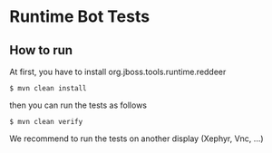 # Runtime Bot Tests

## How to run

At first, you have to install org.jboss.tools.runtime.reddeer

    $ mvn clean install

then you can run the tests as follows

    $ mvn clean verify

We recommend to run the tests on another display (Xephyr, Vnc, ...)
